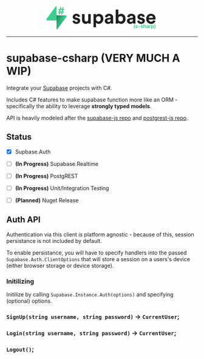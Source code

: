 <p align="center">
<img width="300" src=".github/supabase-csharp.svg"/>
</p>

---

# supabase-csharp (**VERY MUCH A WIP**)

Integrate your [Supabase](https://supabase.io) projects with C#.

Includes C# features to make supabase function more like an ORM - specifically the ability to leverage **strongly typed models**.

API is heavily modeled after the [supabase-js repo](https://github.com/supabase/supabase-js) and [postgrest-js repo](https://github.com/supabase/postgrest-js).

## Status

- [X] Supbase.Auth
- [ ] **(In Progress)** Supabase.Realtime
- [ ] **(In Progress)** PostgREST
- [ ] **(In Progress)** Unit/Integration Testing
- [ ] **(Planned)** Nuget Release


## Auth API

Authentication via this client _is_ platform agnostic - because of this, session persistance is not included by default.

To enable persistance, you will have to specify handlers into the passed `Supabase.Auth.ClientOptions` that will store a session on a users's device (either browser storage or device storage).

### Initilizing

Initilize by calling `Supabase.Instance.Auth(options)` and specifying (optional) options.

### `SignUp(string username, string password)` -> `CurrentUser`;
### `Login(string username, string password)` -> `CurrentUser`;
### `Logout()`;